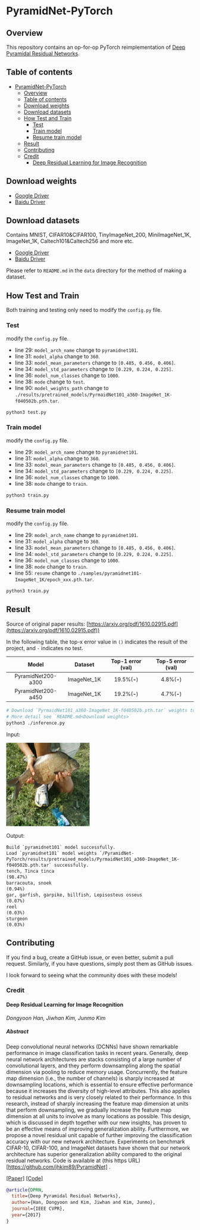 # PyramidNet-PyTorch

## Overview

This repository contains an op-for-op PyTorch reimplementation
of [Deep Pyramidal Residual Networks](https://arxiv.org/pdf/1610.02915.pdf).

## Table of contents

- [PyramidNet-PyTorch](#pyramidnet-pytorch)
    - [Overview](#overview)
    - [Table of contents](#table-of-contents)
    - [Download weights](#download-weights)
    - [Download datasets](#download-datasets)
    - [How Test and Train](#how-test-and-train)
        - [Test](#test)
        - [Train model](#train-model)
        - [Resume train model](#resume-train-model)
    - [Result](#result)
    - [Contributing](#contributing)
    - [Credit](#credit)
        - [Deep Residual Learning for Image Recognition](#deep-residual-learning-for-image-recognition)

## Download weights

- [Google Driver](https://drive.google.com/drive/folders/17ju2HN7Y6pyPK2CC_AqnAfTOe9_3hCQ8?usp=sharing)
- [Baidu Driver](https://pan.baidu.com/s/1yNs4rqIb004-NKEdKBJtYg?pwd=llot)

## Download datasets

Contains MNIST, CIFAR10&CIFAR100, TinyImageNet_200, MiniImageNet_1K, ImageNet_1K, Caltech101&Caltech256 and more etc.

- [Google Driver](https://drive.google.com/drive/folders/1f-NSpZc07Qlzhgi6EbBEI1wTkN1MxPbQ?usp=sharing)
- [Baidu Driver](https://pan.baidu.com/s/1arNM38vhDT7p4jKeD4sqwA?pwd=llot)

Please refer to `README.md` in the `data` directory for the method of making a dataset.

## How Test and Train

Both training and testing only need to modify the `config.py` file.

### Test

modify the `config.py` file.

- line 29: `model_arch_name` change to `pyramidnet101`.
- line 31: `model_alpha` change to `360`.
- line 33: `model_mean_parameters` change to `[0.485, 0.456, 0.406]`.
- line 34: `model_std_parameters` change to `[0.229, 0.224, 0.225]`.
- line 36: `model_num_classes` change to `1000`.
- line 38: `mode` change to `test`.
- line 90: `model_weights_path` change to `./results/pretrained_models/PyrmaidNet101_a360-ImageNet_1K-f040502b.pth.tar`.

```bash
python3 test.py
```

### Train model

modify the `config.py` file.

- line 29: `model_arch_name` change to `pyramidnet101`.
- line 31: `model_alpha` change to `360`.
- line 33: `model_mean_parameters` change to `[0.485, 0.456, 0.406]`.
- line 34: `model_std_parameters` change to `[0.229, 0.224, 0.225]`.
- line 36: `model_num_classes` change to `1000`.
- line 38: `mode` change to `train`.

```bash
python3 train.py
```

### Resume train model

modify the `config.py` file.

- line 29: `model_arch_name` change to `pyramidnet101`.
- line 31: `model_alpha` change to `360`.
- line 33: `model_mean_parameters` change to `[0.485, 0.456, 0.406]`.
- line 34: `model_std_parameters` change to `[0.229, 0.224, 0.225]`.
- line 36: `model_num_classes` change to `1000`.
- line 38: `mode` change to `train`.
- line 55: `resume` change to `./samples/pyramidnet101-ImageNet_1K/epoch_xxx.pth.tar`.

```bash
python3 train.py
```

## Result

Source of original paper results: [https://arxiv.org/pdf/1610.02915.pdf](https://arxiv.org/pdf/1610.02915.pdf))

In the following table, the top-x error value in `()` indicates the result of the project, and `-` indicates no test.

|       Model        |   Dataset   | Top-1 error (val) | Top-5 error (val) |
|:------------------:|:-----------:|:-----------------:|:-----------------:|
| PyramidNet200-a300 | ImageNet_1K |   19.5%(**-**)    |    4.8%(**-**)    |
| PyramidNet200-a450 | ImageNet_1K |   19.2%(**-**)    |    4.7%(**-**)    |

```bash
# Download `PyrmaidNet101_a360-ImageNet_1K-f040502b.pth.tar` weights to `./results/pretrained_models`
# More detail see `README.md<Download weights>`
python3 ./inference.py 
```

Input:

<span align="center"><img width="224" height="224" src="figure/n01440764_36.JPEG"/></span>

Output:

```text
Build `pyramidnet101` model successfully.
Load `pyramidnet101` model weights `/PyramidNet-PyTorch/results/pretrained_models/PyrmaidNet101_a360-ImageNet_1K-f040502b.pth.tar` successfully.
tench, Tinca tinca                                                          (98.47%)
barracouta, snoek                                                           (0.94%)
gar, garfish, garpike, billfish, Lepisosteus osseus                         (0.07%)
reel                                                                        (0.03%)
sturgeon                                                                    (0.03%)
```

## Contributing

If you find a bug, create a GitHub issue, or even better, submit a pull request. Similarly, if you have questions,
simply post them as GitHub issues.

I look forward to seeing what the community does with these models!

### Credit

#### Deep Residual Learning for Image Recognition

*Dongyoon Han, Jiwhan Kim, Junmo Kim*

##### Abstract

Deep convolutional neural networks (DCNNs) have shown remarkable performance in image classification tasks in recent
years. Generally, deep neural network architectures are stacks consisting of a large number of convolutional layers, and
they perform downsampling along the spatial dimension via pooling to reduce memory usage. Concurrently, the feature map
dimension (i.e., the number of channels) is sharply increased at downsampling locations, which is essential to ensure
effective performance because it increases the diversity of high-level attributes. This also applies to residual
networks and is very closely related to their performance. In this research, instead of sharply increasing the feature
map dimension at units that perform downsampling, we gradually increase the feature map dimension at all units to
involve as many locations as possible. This design, which is discussed in depth together with our new insights, has
proven to be an effective means of improving generalization ability. Furthermore, we propose a novel residual unit
capable of further improving the classification accuracy with our new network architecture. Experiments on benchmark
CIFAR-10, CIFAR-100, and ImageNet datasets have shown that our network architecture has superior generalization ability
compared to the original residual networks. Code is available at (this https URL)[https://github.com/jhkim89/PyramidNet]
.

[[Paper]](https://arxiv.org/pdf/1610.02915.pdf) [[Code]](https://github.com/jhkim89/PyramidNet)

```bibtex
@article{DPRN,
  title={Deep Pyramidal Residual Networks},
  author={Han, Dongyoon and Kim, Jiwhan and Kim, Junmo},
  journal={IEEE CVPR},
  year={2017}
}
```